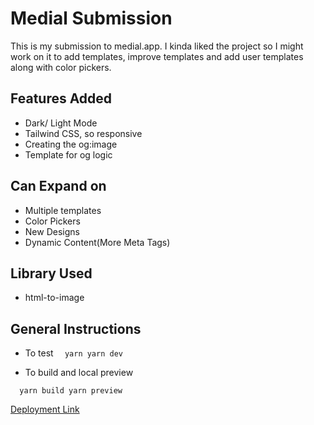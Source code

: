 # Medial Submission

This is my submission to medial.app. I kinda liked the
project so I might work on it to add templates, improve templates and
add user templates along with color pickers.


## Features Added

- Dark/ Light Mode
- Tailwind CSS, so responsive
- Creating the og:image
- Template for og logic

## Can Expand on

- Multiple templates
- Color Pickers
- New Designs
- Dynamic Content(More Meta Tags)

## Library Used

- html-to-image

## General Instructions

- To test
  `  yarn
  yarn dev`

- To build and local preview

`  yarn build
  yarn preview`

[Deployment Link](https://medial-og-submission.vercel.app/)
